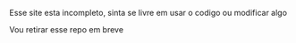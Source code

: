 Esse site esta incompleto, sinta se livre em usar o codigo ou modificar algo


Vou retirar esse repo em breve
